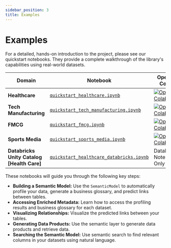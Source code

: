 ```yaml
---
sidebar_position: 3
title: Examples
---
```


# Examples

For a detailed, hands-on introduction to the project, please see our quickstart notebooks. They provide a complete walkthrough of the library's capabilities using real-world datasets.

| Domain                  | Notebook                                                                                                             | Open in Colab                                                                                                                                                           |
| ----------------------- | -------------------------------------------------------------------------------------------------------------------- | ----------------------------------------------------------------------------------------------------------------------------------------------------------------------- |
| **Healthcare**          | [`quickstart_healthcare.ipynb`](https://github.com/Intugle/data-tools/blob/main/notebooks/quickstart_healthcare.ipynb) | [![Open In Colab](https://colab.research.google.com/assets/colab-badge.svg)](https://colab.research.google.com/github/Intugle/data-tools/blob/main/notebooks/quickstart_healthcare.ipynb) |
| **Tech Manufacturing**  | [`quickstart_tech_manufacturing.ipynb`](https://github.com/Intugle/data-tools/blob/main/notebooks/quickstart_tech_manufacturing.ipynb) | [![Open In Colab](https://colab.research.google.com/assets/colab-badge.svg)](https://colab.research.google.com/github/Intugle/data-tools/blob/main/notebooks/quickstart_tech_manufacturing.ipynb) |
| **FMCG**                | [`quickstart_fmcg.ipynb`](https://github.com/Intugle/data-tools/blob/main/notebooks/quickstart_fmcg.ipynb)             | [![Open In Colab](https://colab.research.google.com/assets/colab-badge.svg)](https://colab.research.google.com/github/Intugle/data-tools/blob/main/notebooks/quickstart_fmcg.ipynb)             |
| **Sports Media**        | [`quickstart_sports_media.ipynb`](https://github.com/Intugle/data-tools/blob/main/notebooks/quickstart_sports_media.ipynb) | [![Open In Colab](https://colab.research.google.com/assets/colab-badge.svg)](https://colab.research.google.com/github/Intugle/data-tools/blob/main/notebooks/quickstart_sports_media.ipynb) |
| **Databricks Unity Catalog [Health Care]** | [`quickstart_healthcare_databricks.ipynb`](https://github.com/Intugle/data-tools/blob/main/notebooks/quickstart_healthcare_databricks.ipynb) | Databricks Notebook Only |

These notebooks will guide you through the following key steps:

*   **Building a Semantic Model:** Use the `SemanticModel` to automatically profile your data, generate a business glossary, and predict links between tables.
*   **Accessing Enriched Metadata:** Learn how to access the profiling results and business glossary for each dataset.
*   **Visualizing Relationships:** Visualize the predicted links between your tables.
*   **Generating Data Products:** Use the semantic layer to generate data products and retrieve data.
*   **Searching the Semantic Model:** Use semantic search to find relevant columns in your datasets using natural language.

